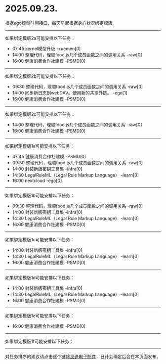 # 2025.09.23.

根据[ego模型时间接口](https://gitee.com/hyg/blog/blob/master/timeflow.md)，每天早起根据身心状况绑定模版。

---
如果绑定模版2a可能安排以下任务：

- 07:45	kernel模型升级 -xuemen[0]
- 14:00	整理代码，理顺food.js几个成员函数之间的调用关系 -raw[0]
- 16:00	健康消费合作社建模 -PSMD[0]

---
如果绑定模版2b可能安排以下任务：

- 09:30	整理代码，理顺food.js几个成员函数之间的调用关系 -raw[0]
- 14:00	同步新日志到webDAV。使用新的共享外链。 -ego[1]
- 16:00	健康消费合作社建模 -PSMD[0]

---
如果绑定模版2c可能安排以下任务：

- 14:00	整理代码，理顺food.js几个成员函数之间的调用关系 -raw[0]
- 16:00	健康消费合作社建模 -PSMD[0]

---
如果绑定模版1a可能安排以下任务：

- 07:45	健康消费合作社建模 -PSMD[0]
- 09:30	整理代码，理顺food.js几个成员函数之间的调用关系 -raw[0]
- 14:00	封装新版密钥工具集 -infra[0]
- 14:30	LegalRuleML（Legal Rule Markup Language） -learn[0]
- 16:00	nextcloud -ego[0]

---
如果绑定模版1b可能安排以下任务：

- 09:30	整理代码，理顺food.js几个成员函数之间的调用关系 -raw[0]
- 14:00	封装新版密钥工具集 -infra[0]
- 14:30	LegalRuleML（Legal Rule Markup Language） -learn[0]
- 16:00	健康消费合作社建模 -PSMD[0]

---
如果绑定模版1c可能安排以下任务：

- 14:00	封装新版密钥工具集 -infra[0]
- 14:30	LegalRuleML（Legal Rule Markup Language） -learn[0]
- 16:00	健康消费合作社建模 -PSMD[0]

---
如果绑定模版1d可能安排以下任务：

- 14:00	封装新版密钥工具集 -infra[0]
- 14:30	LegalRuleML（Legal Rule Markup Language） -learn[0]
- 16:00	健康消费合作社建模 -PSMD[0]

---
如果绑定模版1e可能安排以下任务：

- 16:00	健康消费合作社建模 -PSMD[0]

---
如果绑定模版1f可能安排以下任务：


---
对任务排序的建议请点击这个链接<a href="mailto:huangyg@mars22.com?subject=关于2025.09.23.任务排序的建议&body=date: 2025.09.23.%0D%0Afile: ../../blog/release/time/d.20250923.md%0D%0A---请勿修改邮件主题及以上内容---%0D%0A">发送电子邮件</a>，日计划确定后会在本页面发布。